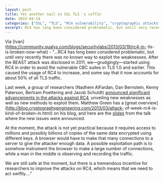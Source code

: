 ```yaml
---
layout: post
title: Yet another nail in SSL TLS 's coffin
date: 2015-04-14
categories: ["SSL", "TLS", "RC4 vulnerability", "cryptographic attacks", "BEAST attack", "cipher suite weaknesses", "man-in-the-middle", "encryption insecurity", "deprecated protocols", "security research"]
excerpt: RC4 has long been considered problematic, but until very recently there was no known way to exploit the weaknesses
---
```

Via [Ivan](https://community.qualys.com/blogs/securitylabs/2013/03/19/rc4-in-
tls-is-broken-now-what) \- "...RC4 has long been considered problematic, but
until very recently there was no known way to exploit the weaknesses. After
the BEAST attack was disclosed in 2011, we—grudgingly—started using RC4 in
order to avoid the vulnerable CBC suites in TLS 1.0 and earlier. This caused
the usage of RC4 to increase, and some say that it now accounts for about 50%
of all TLS traffic.

Last week, a group of researchers (Nadhem AlFardan, Dan Bernstein, Kenny
Paterson, Bertram Poettering and Jacob Schuldt) [announced significant
advancements in the attacks against RC4](http://www.isg.rhul.ac.uk/tls/),
unveiling new weaknesses as well as new methods to exploit them. Matthew Green
has a [great overview](http://blog.cryptographyengineering.com/2013/03/attack-
of-week-rc4-is-kind-of-broken-in.html) on his blog, and here are the
[slides](http://cr.yp.to/talks/2013.03.12/slides.pdf) from the talk where the
new issues were announced.

At the moment, the attack is not yet practical because it requires access to
millions and possibly billions of copies of the same data encrypted using
different keys. A browser would have to make that many connections to a server
to give the attacker enough data. A possible exploitation path is to somehow
instrument the browser to make a large number of connections, while a man in
the middle is observing and recording the traffic.

We are still safe at the moment, but there is a tremendous incentive for
researchers to improve the attacks on RC4, which means that we need to act
swiftly...."






